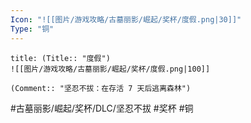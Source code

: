 ```yaml
---
Icon: "![[图片/游戏攻略/古墓丽影/崛起/奖杯/度假.png|30]]"
Type: "铜"
---
```

```ad-common-bronze-trophy
title: (Title:: "度假")
![[图片/游戏攻略/古墓丽影/崛起/奖杯/度假.png|100]]

(Comment:: "坚忍不拔：在存活 7 天后逃离森林")
```

#古墓丽影/崛起/奖杯/DLC/坚忍不拔 #奖杯 #铜
